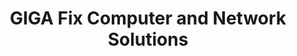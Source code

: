 ---
title: "GIGA Fix Computer and Network Solutions"
url: /fort-lauderdale/giga-fix-computer-and-network-solutions/
shop: computer
---